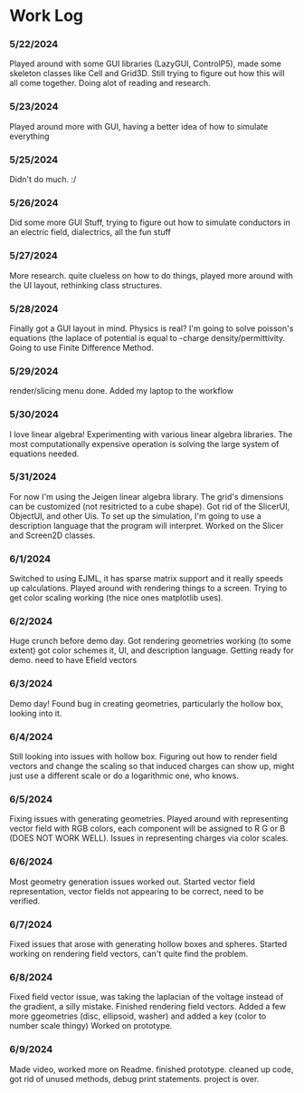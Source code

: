 # Work Log

### 5/22/2024

Played around with some GUI libraries (LazyGUI, ControlP5), made some skeleton classes like Cell and Grid3D. Still trying to figure out how this will all come together. Doing alot of reading and research.

### 5/23/2024

Played around more with GUI, having a better idea of how to simulate everything

### 5/25/2024

Didn't do much. :/

### 5/26/2024

Did some more GUI Stuff, trying to figure out how to simulate conductors in an electric field, dialectrics, all the fun stuff

### 5/27/2024

More research. quite clueless on how to do things, played more around with the UI layout, rethinking class structures.

### 5/28/2024

Finally got a GUI layout in mind. Physics is real? I'm going to solve poisson's equations (the laplace of potential is equal to -charge density/permittivity. Going to use Finite Difference Method.

### 5/29/2024

render/slicing menu done. Added my laptop to the workflow

### 5/30/2024

I love linear algebra! Experimenting with various linear algebra libraries.
The most computationally expensive operation is solving the large system of equations needed. 

### 5/31/2024

For now I'm using the Jeigen linear algebra library. The grid's dimensions can be customized (not resitricted to a cube shape).
Got rid of the SlicerUI, ObjectUI, and other Uis. To set up the simulation, I'm going to use a description language that the program
will interpret. Worked on the Slicer and Screen2D classes. 

### 6/1/2024

Switched to using EJML, it has sparse matrix support and it really speeds up calculations. Played around with rendering things to a screen. Trying to get color scaling working (the nice ones matplotlib uses). 

### 6/2/2024

Huge crunch before demo day. Got rendering geometries working (to some extent) got color schemes it, UI, and description language. Getting ready for demo. need to have Efield vectors

### 6/3/2024

Demo day! Found bug in creating geometries, particularly the hollow box, looking into it.

### 6/4/2024

Still looking into issues with hollow box. Figuring out how to render field vectors and change the scaling so that induced charges can show up, might just use a different scale or do a logarithmic one, who knows. 

### 6/5/2024

Fixing issues with generating geometries. Played around with representing vector field with RGB colors, each component will be assigned to R G or B (DOES NOT WORK WELL). Issues in representing charges via color scales.

### 6/6/2024

Most geometry generation issues worked out. Started vector field representation, vector fields not appearing to be correct, need to be verified.

### 6/7/2024

Fixed issues that arose with generating hollow boxes and spheres. Started working on rendering field vectors, can't quite find the problem.

### 6/8/2024

Fixed field vector issue, was taking the laplacian of the voltage instead of the gradient, a silly mistake. Finished rendering field vectors. Added a few more ggeometries (disc, ellipsoid, washer) and added a key (color to number scale thingy) Worked on prototype.

### 6/9/2024

Made video, worked more on Readme. finished prototype. cleaned up code, got rid of unused methods, debug print statements. project is over.
